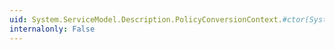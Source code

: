 ```yaml
---
uid: System.ServiceModel.Description.PolicyConversionContext.#ctor(System.ServiceModel.Description.ServiceEndpoint)
internalonly: False
---
```

